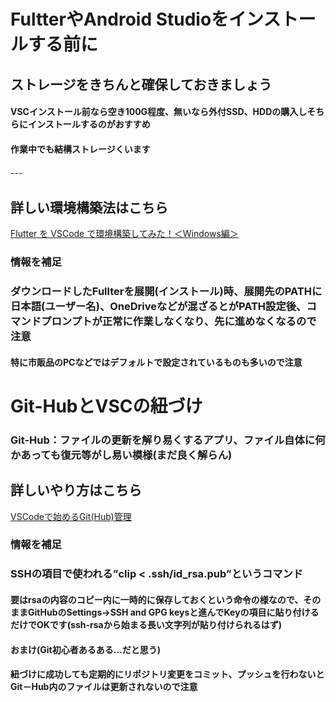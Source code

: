 # FultterやAndroid Studioをインストールする前に  
## ストレージをきちんと確保しておきましょう  
#### VSCインストール前なら空き100G程度、無いなら外付SSD、HDDの購入しそちらにインストールするのがおすすめ
#### 作業中でも結構ストレージくいます

---　

## 詳しい環境構築法はこちら
[Flutter を VSCode で環境構築してみた！＜Windows編＞](https://qiita.com/shimizu-m1127/items/d8dfc2179bc01baaef6b) 
### 情報を補足
### ダウンロードしたFullterを展開(インストール)時、展開先のPATHに日本語(ユーザー名)、OneDriveなどが混ざるとがPATH設定後、コマンドプロンプトが正常に作業しなくなり、先に進めなくなるので注意
#### 特に市販品のPCなどではデフォルトで設定されているものも多いので注意



# Git-HubとVSCの紐づけ
### Git-Hub：ファイルの更新を解り易くするアプリ、ファイル自体に何かあっても復元等がし易い模様(まだ良く解らん)

## 詳しいやり方はこちら
[VSCodeで始めるGit(Hub)管理](https://zenn.dev/kd_gamegikenblg/articles/b220e23b0b7ef9)
### 情報を補足
### SSHの項目で使われる”clip < .ssh/id_rsa.pub”というコマンド
#### 要はrsaの内容のコピー内に一時的に保存しておくという命令の様なので、そのままGitHubのSettings→SSH and GPG keysと進んでKeyの項目に貼り付けるだけでOKです(ssh-rsaから始まる長い文字列が貼り付けられるはず)

#### おまけ(Git初心者あるある…だと思う)
#### 紐づけに成功しても定期的にリポジトリ変更をコミット、プッシュを行わないとGit－Hub内のファイルは更新されないので注意